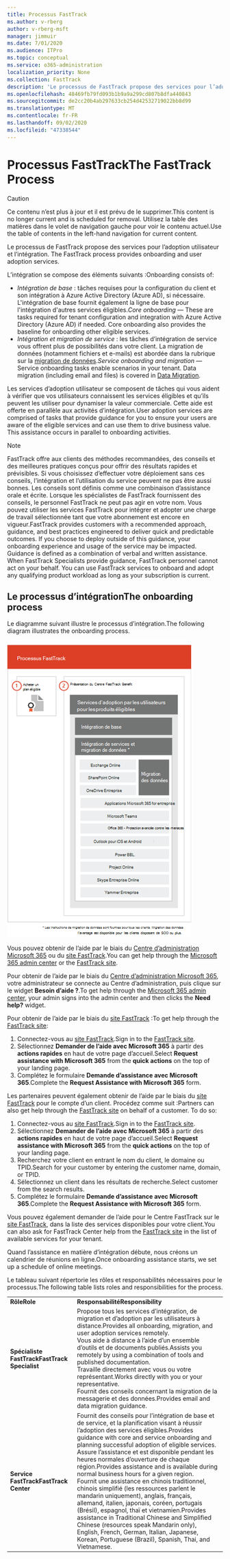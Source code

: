 ```yaml
---
title: Processus FastTrack
ms.author: v-rberg
author: v-rberg-msft
manager: jimmuir
ms.date: 7/01/2020
ms.audience: ITPro
ms.topic: conceptual
ms.service: o365-administration
localization_priority: None
ms.collection: FastTrack
description: 'Le processus de FastTrack propose des services pour l’adoption utilisateur et l’intégration. '
ms.openlocfilehash: 48469fb79fd093b1b9a9a299cd807b8dfa440843
ms.sourcegitcommit: de2cc20b4ab297633cb254d42532719022bb8d99
ms.translationtype: MT
ms.contentlocale: fr-FR
ms.lasthandoff: 09/02/2020
ms.locfileid: "47338544"
---
```

# <a name="the-fasttrack-process"></a><span data-ttu-id="e7dd0-103">Processus FastTrack</span><span class="sxs-lookup"><span data-stu-id="e7dd0-103">The FastTrack Process</span></span>

> [!CAUTION]
> <span data-ttu-id="e7dd0-104">Ce contenu n’est plus à jour et il est prévu de le supprimer.</span><span class="sxs-lookup"><span data-stu-id="e7dd0-104">This content is no longer current and is scheduled for removal.</span></span> <span data-ttu-id="e7dd0-105">Utilisez la table des matières dans le volet de navigation gauche pour voir le contenu actuel.</span><span class="sxs-lookup"><span data-stu-id="e7dd0-105">Use the table of contents in the left-hand navigation for current content.</span></span>

<span data-ttu-id="e7dd0-106">Le processus de FastTrack propose des services pour l’adoption utilisateur et l’intégration. </span><span class="sxs-lookup"><span data-stu-id="e7dd0-106">The FastTrack process provides onboarding and user adoption services.</span></span> 
  
<span data-ttu-id="e7dd0-107">L’intégration se compose des éléments suivants :</span><span class="sxs-lookup"><span data-stu-id="e7dd0-107">Onboarding consists of:</span></span>
  
- <span data-ttu-id="e7dd0-p102">*Intégration de base* : tâches requises pour la configuration du client et son intégration à Azure Active Directory (Azure AD), si nécessaire. L'intégration de base fournit également la ligne de base pour l'intégration d'autres services éligibles.</span><span class="sxs-lookup"><span data-stu-id="e7dd0-p102">*Core onboarding* — These are tasks required for tenant configuration and integration with Azure Active Directory (Azure AD) if needed. Core onboarding also provides the baseline for onboarding other eligible services.</span></span> 
- <span data-ttu-id="e7dd0-p103">*Intégration et migration de service* : les tâches d’intégration de service vous offrent plus de possibilités dans votre client. La migration de données (notamment fichiers et e-mails) est abordée dans la rubrique sur la [migration de données](O365-data-migration.md).</span><span class="sxs-lookup"><span data-stu-id="e7dd0-p103">*Service onboarding and migration* — Service onboarding tasks enable scenarios in your tenant. Data migration (including email and files) is covered in [Data Migration](O365-data-migration.md).</span></span> 
    
<span data-ttu-id="e7dd0-p104">Les services d’adoption utilisateur se composent de tâches qui vous aident à vérifier que vos utilisateurs connaissent les services éligibles et qu’ils peuvent les utiliser pour dynamiser la valeur commerciale. Cette aide est offerte en parallèle aux activités d’intégration.</span><span class="sxs-lookup"><span data-stu-id="e7dd0-p104">User adoption services are comprised of tasks that provide guidance for you to ensure your users are aware of the eligible services and can use them to drive business value. This assistance occurs in parallel to onboarding activities.</span></span>
  
> [!NOTE]
> <span data-ttu-id="e7dd0-p105">FastTrack offre aux clients des méthodes recommandées, des conseils et des meilleures pratiques conçus pour offrir des résultats rapides et prévisibles. Si vous choisissez d’effectuer votre déploiement sans ces conseils, l’intégration et l’utilisation du service peuvent ne pas être aussi bonnes. Les conseils sont définis comme une combinaison d’assistance orale et écrite. Lorsque les spécialistes de FastTrack fournissent des conseils, le personnel FastTrack ne peut pas agir en votre nom. Vous pouvez utiliser les services FastTrack pour intégrer et adopter une charge de travail sélectionnée tant que votre abonnement est encore en vigueur.</span><span class="sxs-lookup"><span data-stu-id="e7dd0-p105">FastTrack provides customers with a recommended approach, guidance, and best practices engineered to deliver quick and predictable outcomes. If you choose to deploy outside of this guidance, your onboarding experience and usage of the service may be impacted. Guidance is defined as a combination of verbal and written assistance. When FastTrack Specialists provide guidance, FastTrack personnel cannot act on your behalf. You can use FastTrack services to onboard and adopt any qualifying product workload as long as your subscription is current.</span></span> 
  
## <a name="the-onboarding-process"></a><span data-ttu-id="e7dd0-119">Le processus d’intégration</span><span class="sxs-lookup"><span data-stu-id="e7dd0-119">The onboarding process</span></span>

<span data-ttu-id="e7dd0-120">Le diagramme suivant illustre le processus d’intégration.</span><span class="sxs-lookup"><span data-stu-id="e7dd0-120">The following diagram illustrates the onboarding process.</span></span>
  
![Chronologie pour l’utilisation du service d’intégration](media/o365-onboarding-timeline-m365-apps.png)
  
<span data-ttu-id="e7dd0-122">Vous pouvez obtenir de l’aide par le biais du [Centre d’administration Microsoft 365](https://go.microsoft.com/fwlink/?linkid=2032704) ou du [site FastTrack](https://go.microsoft.com/fwlink/?linkid=780698).</span><span class="sxs-lookup"><span data-stu-id="e7dd0-122">You can get help through the [Microsoft 365 admin center](https://go.microsoft.com/fwlink/?linkid=2032704) or the [FastTrack site](https://go.microsoft.com/fwlink/?linkid=780698).</span></span> 

<span data-ttu-id="e7dd0-123">Pour obtenir de l’aide par le biais du [Centre d’administration Microsoft 365](https://go.microsoft.com/fwlink/?linkid=2032704), votre administrateur se connecte au Centre d’administration, puis clique sur le widget **Besoin d’aide ?**.</span><span class="sxs-lookup"><span data-stu-id="e7dd0-123">To get help through the [Microsoft 365 admin center](https://go.microsoft.com/fwlink/?linkid=2032704), your admin signs into the admin center and then clicks the **Need help?** widget.</span></span> 

<span data-ttu-id="e7dd0-124">Pour obtenir de l’aide par le biais du [site FastTrack](https://go.microsoft.com/fwlink/?linkid=780698) :</span><span class="sxs-lookup"><span data-stu-id="e7dd0-124">To get help through the [FastTrack site](https://go.microsoft.com/fwlink/?linkid=780698):</span></span> 
1.    <span data-ttu-id="e7dd0-125">Connectez-vous au [site FastTrack](https://go.microsoft.com/fwlink/?linkid=780698).</span><span class="sxs-lookup"><span data-stu-id="e7dd0-125">Sign in to the [FastTrack site](https://go.microsoft.com/fwlink/?linkid=780698).</span></span> 
2.    <span data-ttu-id="e7dd0-126">Sélectionnez **Demander de l’aide avec Microsoft 365** à partir des **actions rapides** en haut de votre page d’accueil.</span><span class="sxs-lookup"><span data-stu-id="e7dd0-126">Select **Request assistance with Microsoft 365** from the **quick actions** on the top of your landing page.</span></span>
3.    <span data-ttu-id="e7dd0-127">Complétez le formulaire **Demande d’assistance avec Microsoft 365**.</span><span class="sxs-lookup"><span data-stu-id="e7dd0-127">Complete the **Request Assistance with Microsoft 365** form.</span></span>
  
<span data-ttu-id="e7dd0-p106">Les partenaires peuvent également obtenir de l’aide par le biais du [site FastTrack](https://go.microsoft.com/fwlink/?linkid=780698) pour le compte d’un client. Procédez comme suit :</span><span class="sxs-lookup"><span data-stu-id="e7dd0-p106">Partners can also get help through the [FastTrack site](https://go.microsoft.com/fwlink/?linkid=780698) on behalf of a customer. To do so:</span></span>
1.    <span data-ttu-id="e7dd0-130">Connectez-vous au [site FastTrack](https://go.microsoft.com/fwlink/?linkid=780698).</span><span class="sxs-lookup"><span data-stu-id="e7dd0-130">Sign in to the [FastTrack site](https://go.microsoft.com/fwlink/?linkid=780698).</span></span> 
2.    <span data-ttu-id="e7dd0-131">Sélectionnez **Demander de l’aide avec Microsoft 365** à partir des **actions rapides** en haut de votre page d’accueil.</span><span class="sxs-lookup"><span data-stu-id="e7dd0-131">Select **Request assistance with Microsoft 365** from the **quick actions** on the top of your landing page.</span></span>
3.    <span data-ttu-id="e7dd0-132">Recherchez votre client en entrant le nom du client, le domaine ou TPID.</span><span class="sxs-lookup"><span data-stu-id="e7dd0-132">Search for your customer by entering the customer name, domain, or TPID.</span></span>
4.    <span data-ttu-id="e7dd0-133">Sélectionnez un client dans les résultats de recherche.</span><span class="sxs-lookup"><span data-stu-id="e7dd0-133">Select customer from the search results.</span></span>
5.    <span data-ttu-id="e7dd0-134">Complétez le formulaire **Demande d’assistance avec Microsoft 365**.</span><span class="sxs-lookup"><span data-stu-id="e7dd0-134">Complete the **Request Assistance with Microsoft 365** form.</span></span>
  
 <span data-ttu-id="e7dd0-135">Vous pouvez également demander de l’aide pour le Centre FastTrack sur le [site FastTrack](https://go.microsoft.com/fwlink/?linkid=780698), dans la liste des services disponibles pour votre client.</span><span class="sxs-lookup"><span data-stu-id="e7dd0-135">You can also ask for FastTrack Center help from the [FastTrack site](https://go.microsoft.com/fwlink/?linkid=780698) in the list of available services for your tenant.</span></span> 
    
 <span data-ttu-id="e7dd0-136">Quand l’assistance en matière d’intégration débute, nous créons un calendrier de réunions en ligne.</span><span class="sxs-lookup"><span data-stu-id="e7dd0-136">Once onboarding assistance starts, we set up a schedule of online meetings.</span></span>

<span data-ttu-id="e7dd0-137">Le tableau suivant répertorie les rôles et responsabilités nécessaires pour le processus.</span><span class="sxs-lookup"><span data-stu-id="e7dd0-137">The following table lists roles and responsibilities for the process.</span></span>
    
|||
|:-----|:-----|
|<span data-ttu-id="e7dd0-138">**Rôle**</span><span class="sxs-lookup"><span data-stu-id="e7dd0-138">**Role**</span></span> <br/> |<span data-ttu-id="e7dd0-139">**Responsabilité**</span><span class="sxs-lookup"><span data-stu-id="e7dd0-139">**Responsibility**</span></span> <br/> |
|<span data-ttu-id="e7dd0-140">**Spécialiste FastTrack**</span><span class="sxs-lookup"><span data-stu-id="e7dd0-140">**FastTrack Specialist**</span></span> <br/> |<span data-ttu-id="e7dd0-141">Propose tous les services d’intégration, de migration et d’adoption par les utilisateurs à distance.</span><span class="sxs-lookup"><span data-stu-id="e7dd0-141">Provides all onboarding, migration, and user adoption services remotely.</span></span>  <br/> <span data-ttu-id="e7dd0-142">Vous aide à distance à l’aide d’un ensemble d’outils et de documents publiés.</span><span class="sxs-lookup"><span data-stu-id="e7dd0-142">Assists you remotely by using a combination of tools and published documentation.</span></span> <br/> <span data-ttu-id="e7dd0-143">Travaille directement avec vous ou votre représentant.</span><span class="sxs-lookup"><span data-stu-id="e7dd0-143">Works directly with you or your representative.</span></span> <br/> <span data-ttu-id="e7dd0-144">Fournit des conseils concernant la migration de la messagerie et des données.</span><span class="sxs-lookup"><span data-stu-id="e7dd0-144">Provides email and data migration guidance.</span></span>|
|<span data-ttu-id="e7dd0-145">**Service FastTrack**</span><span class="sxs-lookup"><span data-stu-id="e7dd0-145">**FastTrack Center**</span></span>  <br/> |<span data-ttu-id="e7dd0-146">Fournit des conseils pour l’intégration de base et de service, et la planification visant à réussir l’adoption des services éligibles.</span><span class="sxs-lookup"><span data-stu-id="e7dd0-146">Provides guidance with core and service onboarding and planning successful adoption of eligible services.</span></span>  <br/> <span data-ttu-id="e7dd0-147">Assure l’assistance et est disponible pendant les heures normales d’ouverture de chaque région.</span><span class="sxs-lookup"><span data-stu-id="e7dd0-147">Provides assistance and is available during normal business hours for a given region.</span></span> <br/> <span data-ttu-id="e7dd0-148">Fournit une assistance en chinois traditionnel, chinois simplifié (les ressources parlent le mandarin uniquement), anglais, français, allemand, italien, japonais, coréen, portugais (Brésil), espagnol, thaï et vietnamien.</span><span class="sxs-lookup"><span data-stu-id="e7dd0-148">Provides assistance in Traditional Chinese and Simplified Chinese (resources speak Mandarin only), English, French, German, Italian, Japanese, Korean, Portuguese (Brazil), Spanish, Thai, and Vietnamese.</span></span>|
